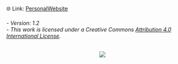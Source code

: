 # 

:globe_with_meridians: Link: [PersonalWebsite](https://petartrashliev.github.io/AboutMe/)
 

######  - Version: 1.2<br />- This work is licensed under a Creative Commons [Attribution 4.0 International License](http://creativecommons.org/licenses/by/4.0/).


   ##  ##
  <p align="center">
  <img src= https://user-images.githubusercontent.com/78430729/143256050-e92a537a-8e96-4b54-9513-10e47e9bc495.png />
</p>
